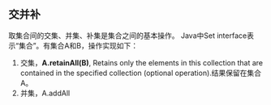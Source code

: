## 交并补
取集合间的交集、并集、补集是集合之间的基本操作。
Java中Set interface表示“集合”。有集合A和B，操作实现如下：
1. 交集，**A.retainAll(B)**, Retains only the elements in this collection that are contained in the specified collection (optional operation).结果保留在集合A。
2. 并集，A.addAll